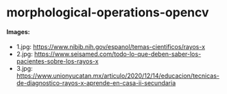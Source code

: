 # morphological-operations-opencv


#### Images:
* 1.jpg: https://www.nibib.nih.gov/espanol/temas-cientificos/rayos-x
* 2.jpg: https://www.seisamed.com/todo-lo-que-deben-saber-los-pacientes-sobre-los-rayos-x
* 3.jpg: https://www.unionyucatan.mx/articulo/2020/12/14/educacion/tecnicas-de-diagnostico-rayos-x-aprende-en-casa-ii-secundaria
